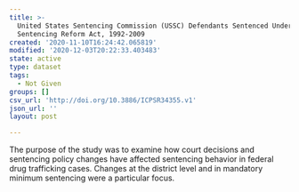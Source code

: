 ```yaml
---
title: >-
  United States Sentencing Commission (USSC) Defendants Sentenced Under the
  Sentencing Reform Act, 1992-2009
created: '2020-11-10T16:24:42.065819'
modified: '2020-12-03T20:22:33.403483'
state: active
type: dataset
tags:
  - Not Given
groups: []
csv_url: 'http://doi.org/10.3886/ICPSR34355.v1'
json_url: ''
layout: post

---
```

The purpose of the study was to examine how court decisions and sentencing policy changes have affected sentencing behavior in federal drug trafficking cases. Changes at the district level and in mandatory minimum sentencing were a particular focus.
